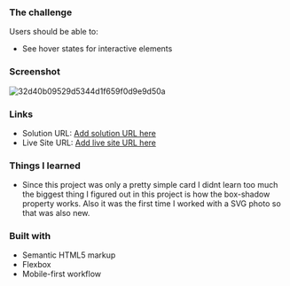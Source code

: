 ### The challenge

Users should be able to:

- See hover states for interactive elements

### Screenshot

![32d40b09529d5344d1f659f0d9e9d50a](https://user-images.githubusercontent.com/77610851/128979089-a4e4d732-88d4-4e6e-9545-12f7f9f6e401.png)

### Links

- Solution URL: [Add solution URL here](https://your-solution-url.com)
- Live Site URL: [Add live site URL here](https://your-live-site-url.com)


### Things I learned

- Since this project was only a pretty simple card I didnt learn too much the biggest thing I figured out in this project is how the box-shadow property works. Also it was the first time I worked with a SVG photo so that was also new.

### Built with

- Semantic HTML5 markup
- Flexbox
- Mobile-first workflow
